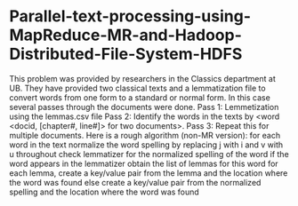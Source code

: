 # Parallel-text-processing-using-MapReduce-MR-and-Hadoop-Distributed-File-System-HDFS

This problem was provided by researchers in the Classics department at UB. They have provided
two classical texts and a lemmatization file to convert words from one form to a standard or
normal form. In this case several passes through the documents were done. 
Pass 1: Lemmetization using the lemmas.csv file
Pass 2: Identify the words in the texts by <word <docid, [chapter#, line#]> for two documents>.
Pass 3: Repeat this for multiple documents.
Here is a rough algorithm (non-MR version):
 for each word in the text
      normalize the word spelling by replacing j with i and v with u throughout
      check lemmatizer for the normalized spelling of the word
      if the word appears in the lemmatizer
            obtain the list of lemmas for this word
            for each lemma, create a key/value pair from the lemma and the location where the
            word was found
      else
          create a key/value pair from the normalized spelling and
           the location where the word was found
